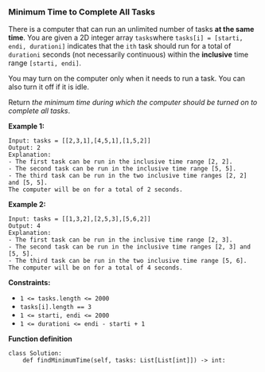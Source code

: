 ### Minimum Time to Complete All Tasks

There is a computer that can run an unlimited number of tasks **at the same time**. You are given a 2D integer array `tasks`where `tasks[i] = [starti, endi, durationi]` indicates that the `ith` task should run for a total of `durationi` seconds (not necessarily continuous) within the **inclusive** time range `[starti, endi]`.

You may turn on the computer only when it needs to run a task. You can also turn it off if it is idle.

Return *the minimum time during which the computer should be turned on to complete all tasks*.

 

**Example 1:**

```
Input: tasks = [[2,3,1],[4,5,1],[1,5,2]]
Output: 2
Explanation: 
- The first task can be run in the inclusive time range [2, 2].
- The second task can be run in the inclusive time range [5, 5].
- The third task can be run in the two inclusive time ranges [2, 2] and [5, 5].
The computer will be on for a total of 2 seconds.
```

**Example 2:**

```
Input: tasks = [[1,3,2],[2,5,3],[5,6,2]]
Output: 4
Explanation: 
- The first task can be run in the inclusive time range [2, 3].
- The second task can be run in the inclusive time ranges [2, 3] and [5, 5].
- The third task can be run in the two inclusive time range [5, 6].
The computer will be on for a total of 4 seconds.
```

 

**Constraints:**

- `1 <= tasks.length <= 2000`
- `tasks[i].length == 3`
- `1 <= starti, endi <= 2000`
- `1 <= durationi <= endi - starti + 1 `


**Function definition**

```
class Solution:
    def findMinimumTime(self, tasks: List[List[int]]) -> int:
```
